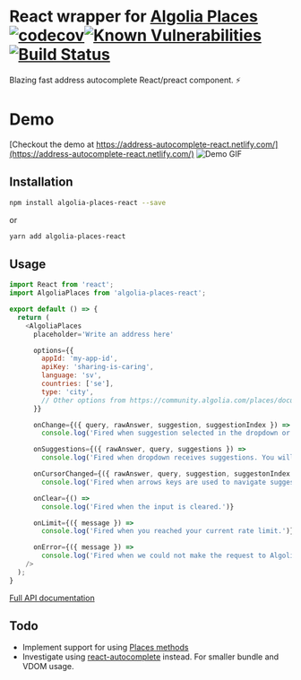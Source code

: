 # React wrapper for [Algolia Places](https://github.com/algolia/places) [![codecov](https://codecov.io/gh/kontrollanten/algolia-places-react/branch/master/graph/badge.svg)](https://codecov.io/gh/kontrollanten/algolia-places-react)[![Known Vulnerabilities](https://snyk.io/test/github/kontrollanten/algolia-places-react/badge.svg?targetFile=package.json)](https://snyk.io/test/github/kontrollanten/algolia-places-react?targetFile=package.json)[![Build Status](https://travis-ci.org/kontrollanten/algolia-places-react.svg?branch=master)](https://travis-ci.org/kontrollanten/algolia-places-react)

Blazing fast address autocomplete React/preact component. :zap:

# Demo
[Checkout the demo at https://address-autocomplete-react.netlify.com/](https://address-autocomplete-react.netlify.com/)
![Demo GIF](https://raw.githubusercontent.com/kontrollanten/algolia-places-react/master/algolia-places-react.gif)

## Installation
```bash
npm install algolia-places-react --save
```
or
```bash
yarn add algolia-places-react
```


## Usage
```javascript
import React from 'react';
import AlgoliaPlaces from 'algolia-places-react';

export default () => {
  return (
    <AlgoliaPlaces
      placeholder='Write an address here'

      options={{
        appId: 'my-app-id',
        apiKey: 'sharing-is-caring',
        language: 'sv',
        countries: ['se'],
        type: 'city',
        // Other options from https://community.algolia.com/places/documentation.html#options
      }}

      onChange={({ query, rawAnswer, suggestion, suggestionIndex }) => 
        console.log('Fired when suggestion selected in the dropdown or hint was validated.')}

      onSuggestions={({ rawAnswer, query, suggestions }) => 
        console.log('Fired when dropdown receives suggestions. You will receive the array of suggestions that are displayed.')}

      onCursorChanged={({ rawAnswer, query, suggestion, suggestonIndex }) => 
        console.log('Fired when arrows keys are used to navigate suggestions.')}

      onClear={() => 
        console.log('Fired when the input is cleared.')}

      onLimit={({ message }) => 
        console.log('Fired when you reached your current rate limit.')}

      onError={({ message }) => 
        console.log('Fired when we could not make the request to Algolia Places servers for any reason but reaching your rate limit.')}
    />
  );  
}
```
[Full API documentation](https://address-autocomplete-react.netlify.com/api)

## Todo
* Implement support for using [Places methods](https://community.algolia.com/places/documentation.html#methods)
* Investigate using [react-autocomplete](https://github.com/reactjs/react-autocomplete) instead. For smaller bundle and VDOM usage.
